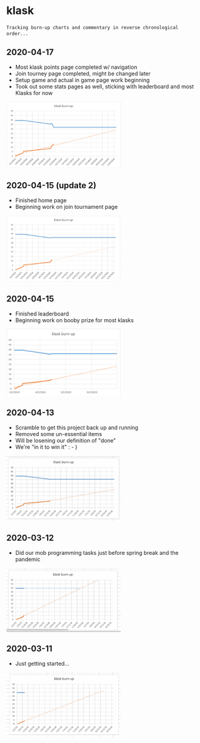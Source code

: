 # klask
```
Tracking burn-up charts and commentary in reverse chronological order...
```
## 2020-04-17
* Most klask points page completed w/ navigation
* Join tourney page completed, might be changed later
* Setup game and actual in game page work beginning
* Took out some stats pages as well, sticking with leaderboard and most Klasks for now

<img src="misc/2020-04-17-klask-burn-up.PNG" width="300" />

## 2020-04-15 (update 2)
* Finished home page
* Beginning work on join tournament page

<img src="misc/2020-04-15-2-klask-burn-up.PNG" width="300" />

## 2020-04-15
* Finished leaderboard
* Beginning work on booby prize for most klasks

<img src="misc/2020-04-15-klask-burn-up.PNG" width="300" />

## 2020-04-13
* Scramble to get this project back up and running
* Removed some un-essential items
* Will be losening our definition of "done"
* We're "in it to win it" : - )

<img src="misc/2020-04-13-klask-burn-up.png" width="300" />


## 2020-03-12
* Did our mob programming tasks just before spring break and the pandemic

<img src="misc/2020-03-12-klask-burn-up.png" width="300" />


## 2020-03-11
* Just getting started...

<img src="misc/2020-03-11-klask-burn-up.png" width="300" />
